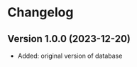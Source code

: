 Changelog
=========


Version 1.0.0 (2023-12-20)
--------------------------

* Added: original version of database
